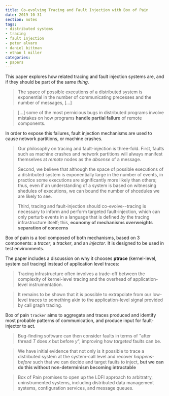 ```yaml
---
title: Co-evolving Tracing and Fault Injection with Box of Pain
date: 2019-10-31
section: notes
tags:
- distributed systems
- tracing
- fault injection
- peter alvaro
- daniel bittman
- ethan l miller
categories:
- papers
---
```


This paper explores how related tracing and fault injection systems are, and if they should be part of the same _thing_.

> The space of possible executions of a distributed system is exponential in the number of communicating precesses and the number of messages, [...]

> [...] some of the most pernicious bugs in distributed programs involve mistakes on how programs **handle partial failure** of remote components.

In order to expose this failures, fault injection mechanisms are used to cause network partitions, or machine crashes.

> Our philosophy on tracing and fault-injection is three-fold. First, faults such as machine crashes and network partitions will always manifest themselves at _remote_ nodes as the _absense_ of a message.
>
> Second, we believe that although the space of possible executions of a distributed system is exponentially large in the number of events, in practice some executions are significantly more likely than others; thus, even if an understanding of a system is based on witnessing shedules of executions, we can bound the number of shcedules we are likely to see.
>
> Third, tracing and fault-injection should co-evolve--tracing is necessary to inform and perform targeted fault-injection, which can only perturb events in a language that is defined _by_ the tracing infrastructure itself; this, **economy of mechanisms overweights separation of concerns**

Box of pain is a tool composed of both mechanisms, based on 3 components: a _tracer_, a _tracker_, and an _injector_. It is designed to be used in test environments.

The paper includes a discussion on why it chooses **ptrace** (kernel-level, system call tracing) instead of application level traces:

> Tracing infrastructure often involves a trade-off between the complexity of kernel-level tracing and the overhead of application-level instrumentation.

> It remains to be shown that it is possible to extrapolate from our low-level traces to something akin to the application-level signal provided by call graph tracing.

Box of pain `tracker` aims to aggregate and traces produced and identify most probable patterns of communication, and produce input for fault-injector to act.

> Bug-finding software can then consider faults in terms of "after thread _T_ does _x_ but before _y_", improving how _targeted_ faults can be.

> We have initial evidence that not only is it possible to trace a distributed system at the system-call level and recover _happens-before_ such that we can decide and target faults to inject, **but we can do this without non-determinism becoming intractable**

> Box of Pain promises to open up the LDFI approach to arbitratry, uninstrumented systems, including distributed data management systems, configuration services, and message queues.